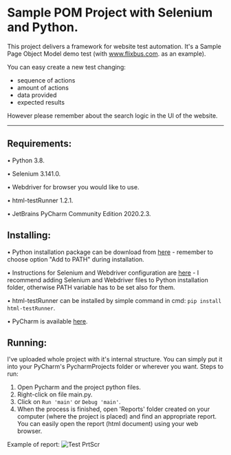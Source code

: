 # Sample POM Project with Selenium and Python.

This project delivers a framework for website test automation. It's a Sample Page Object Model demo test (with www.flixbus.com. as an example). 


You can easy create a new test changing:
- sequence of actions
- amount of actions
- data provided
- expected results

However please remember about the search logic in the UI of the website.

---

## Requirements:
•	Python 3.8.

•	Selenium 3.141.0.

•	Webdriver for browser you would like to use.

•	html-testRunner 1.2.1.

•	JetBrains PyCharm Community Edition 2020.2.3.

## Installing:
•	Python installation package can be download from [here](https://www.python.org/downloads/) - remember to choose option "Add to PATH" during installation.

•	Instructions for Selenium and Webdriver configuration are [here](https://selenium-python.readthedocs.io/installation.html#downloading-python-bindings-for-selenium) - I recommend adding Selenium and Webdriver files to Python installation folder, otherwise PATH variable has to be set also for them.

•	html-testRunner can be installed by simple command in cmd: ```pip install html-testRunner```.

•	PyCharm is available [here](https://www.jetbrains.com/pycharm/download/#section=windows).

## Running:
I've uploaded  whole project with it's internal structure. You can simply put it into your PyCharm's PycharmProjects folder or wherever you want.
Steps to run:

1.	Open Pycharm and the project python files.
2.	Right-click on file main.py.
3.	Click on ```Run 'main'``` or ```Debug 'main'```.
4.	When the process is finished, open 'Reports' folder created on your computer (where the project is placed) and find an appropriate report. You can easily open the report (html document) using your web browser.

Example of report:
![Test PrtScr](https://user-images.githubusercontent.com/74428939/102710336-dd0a0c80-42b1-11eb-8c86-c4414ed11338.png)
